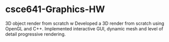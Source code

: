 # csce641-Graphics-HW
 3D object render from scratch w Developed a 3D render from scratch using OpenGL and C++. Implemented interactive GUI, dynamic mesh and level of detail progressive rendering.
